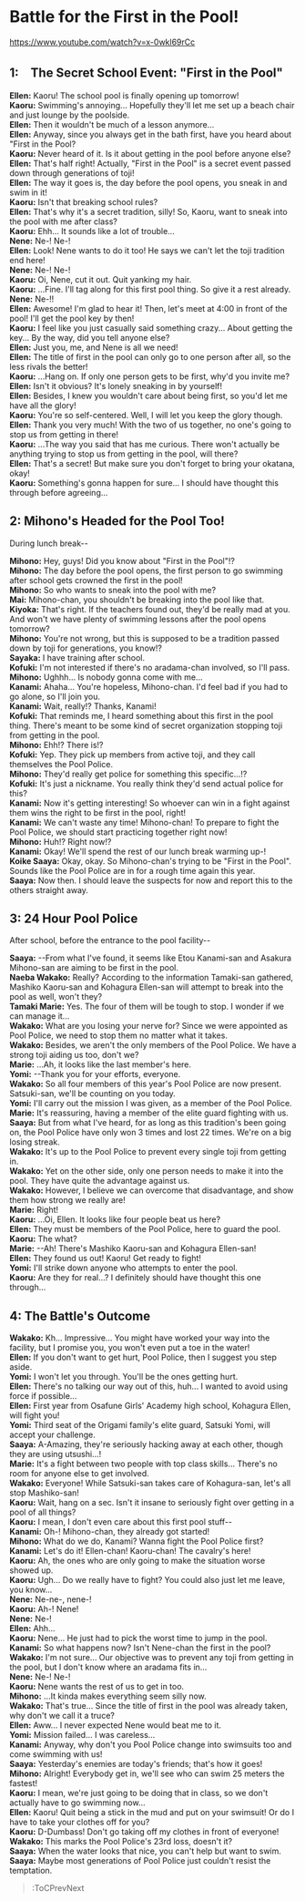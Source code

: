 
Battle for the First in the Pool!
=================================
https://www.youtube.com/watch?v=x-0wkl69rCc

  

## 1:　The Secret School Event: "First in the Pool"
**Ellen:** Kaoru\! The school pool is finally opening up tomorrow\!  
**Kaoru:** Swimming's annoying... Hopefully they'll let me set up a beach chair and just lounge by the poolside.  
**Ellen:** Then it wouldn't be much of a lesson anymore...  
**Ellen:** Anyway, since you always get in the bath first, have you heard about "First in the Pool?  
**Kaoru:** Never heard of it. Is it about getting in the pool before anyone else?  
**Ellen:** That's half right\! Actually, "First in the Pool" is a secret event passed down through generations of toji\!  
**Ellen:** The way it goes is, the day before the pool opens, you sneak in and swim in it\!  
**Kaoru:** Isn't that breaking school rules?  
**Ellen:** That's why it's a secret tradition, silly\! So, Kaoru, want to sneak into the pool with me after class?  
**Kaoru:** Ehh... It sounds like a lot of trouble...  
**Nene:** Ne-\! Ne-\!  
**Ellen:** Look\! Nene wants to do it too\! He says we can't let the toji tradition end here\!  
**Nene:** Ne-\! Ne-\!  
**Kaoru:** Oi, Nene, cut it out. Quit yanking my hair.  
**Kaoru:** ...Fine. I'll tag along for this first pool thing. So give it a rest already.  
**Nene:** Ne-\!\!  
**Ellen:** Awesome\! I'm glad to hear it\! Then, let's meet at 4:00 in front of the pool\! I'll get the pool key by then\!  
**Kaoru:** I feel like you just casually said something crazy... About getting the key... By the way, did you tell anyone else?  
**Ellen:** Just you, me, and Nene is all we need\!  
**Ellen:** The title of first in the pool can only go to one person after all, so the less rivals the better\!  
**Kaoru:** ...Hang on. If only one person gets to be first, why'd you invite me?  
**Ellen:** Isn't it obvious? It's lonely sneaking in by yourself\!  
**Ellen:** Besides, I knew you wouldn't care about being first, so you'd let me have all the glory\!  
**Kaoru:** You're so self-centered. Well, I will let you keep the glory though.  
**Ellen:** Thank you very much\! With the two of us together, no one's going to stop us from getting in there\!  
**Kaoru:** ...The way you said that has me curious. There won't actually be anything trying to stop us from getting in the pool, will there?  
**Ellen:** That's a secret\! But make sure you don't forget to bring your okatana, okay\!  
**Kaoru:** Something's gonna happen for sure... I should have thought this through before agreeing...  

## 2: Mihono's Headed for the Pool Too\!
During lunch break--

  
**Mihono:** Hey, guys\! Did you know about "First in the Pool"\!\?  
**Mihono:** The day before the pool opens, the first person to go swimming after school gets crowned the first in the pool\!  
**Mihono:** So who wants to sneak into the pool with me?  
**Mai:** Mihono-chan, you shouldn't be breaking into the pool like that.  
**Kiyoka:** That's right. If the teachers found out, they'd be really mad at you. And won't we have plenty of swimming lessons after the pool opens tomorrow?  
**Mihono:** You're not wrong, but this is supposed to be a tradition passed down by toji for generations, you know\!\?  
**Sayaka:** I have training after school.  
**Kofuki:** I'm not interested if there's no aradama-chan involved, so I'll pass.  
**Mihono:** Ughhh... Is nobody gonna come with me...  
**Kanami:** Ahaha... You're hopeless, Mihono-chan. I'd feel bad if you had to go alone, so I'll join you.  
**Kanami:** Wait, really\!\? Thanks, Kanami\!  
**Kofuki:** That reminds me, I heard something about this first in the pool thing. There's meant to be some kind of secret organization stopping toji from getting in the pool.  
**Mihono:** Ehh\!\? There is\!\?  
**Kofuki:** Yep. They pick up members from active toji, and they call themselves the Pool Police.  
**Mihono:** They'd really get police for something this specific...\!\?  
**Kofuki:** It's just a nickname. You really think they'd send actual police for this?  
**Kanami:** Now it's getting interesting\! So whoever can win in a fight against them wins the right to be first in the pool, right\!  
**Kanami:** We can't waste any time\! Mihono-chan\! To prepare to fight the Pool Police, we should start practicing together right now\!  
**Mihono:** Huh\!\? Right now\!\?  
**Kanami:** Okay\! We'll spend the rest of our lunch break warming up-\!  
**Koike Saaya:** Okay, okay. So Mihono-chan's trying to be "First in the Pool". Sounds like the Pool Police are in for a rough time again this year.  
**Saaya:** Now then. I should leave the suspects for now and report this to the others straight away.  

## 3: 24 Hour Pool Police
After school, before the entrance to the pool facility--

  
**Saaya:** --From what I've found, it seems like Etou Kanami-san and Asakura Mihono-san are aiming to be first in the pool.  
**Naeba Wakako:** Really? According to the information Tamaki-san gathered, Mashiko Kaoru-san and Kohagura Ellen-san will attempt to break into the pool as well, won't they?  
**Tamaki Marie:** Yes. The four of them will be tough to stop. I wonder if we can manage it...  
**Wakako:** What are you losing your nerve for? Since we were appointed as Pool Police, we need to stop them no matter what it takes.  
**Wakako:** Besides, we aren't the only members of the Pool Police. We have a strong toji aiding us too, don't we?  
**Marie:** ...Ah, it looks like the last member's here.  
**Yomi:** --Thank you for your efforts, everyone.  
**Wakako:** So all four members of this year's Pool Police are now present. Satsuki-san, we'll be counting on you today.  
**Yomi:** I'll carry out the mission I was given, as a member of the Pool Police.  
**Marie:** It's reassuring, having a member of the elite guard fighting with us.  
**Saaya:** But from what I've heard, for as long as this tradition's been going on, the Pool Police have only won 3 times and lost 22 times. We're on a big losing streak.  
**Wakako:** It's up to the Pool Police to prevent every single toji from getting in.  
**Wakako:** Yet on the other side, only one person needs to make it into the pool. They have quite the advantage against us.  
**Wakako:** However, I believe we can overcome that disadvantage, and show them how strong we really are\!  
**Marie:** Right\!  
**Kaoru:** ...Oi, Ellen. It looks like four people beat us here?  
**Ellen:** They must be members of the Pool Police, here to guard the pool.  
**Kaoru:** The what?  
**Marie:** --Ah\! There's Mashiko Kaoru-san and Kohagura Ellen-san\!  
**Ellen:** They found us out\! Kaoru\! Get ready to fight\!  
**Yomi:** I'll strike down anyone who attempts to enter the pool.  
**Kaoru:** Are they for real...? I definitely should have thought this one through...  

## 4: The Battle's Outcome
**Wakako:** Kh... Impressive... You might have worked your way into the facility, but I promise you, you won't even put a toe in the water\!  
**Ellen:** If you don't want to get hurt, Pool Police, then I suggest you step aside.  
**Yomi:** I won't let you through. You'll be the ones getting hurt.  
**Ellen:** There's no talking our way out of this, huh... I wanted to avoid using force if possible...  
**Ellen:** First year from Osafune Girls' Academy high school, Kohagura Ellen, will fight you\!  
**Yomi:** Third seat of the Origami family's elite guard, Satsuki Yomi, will accept your challenge.  
**Saaya:** A-Amazing, they're seriously hacking away at each other, though they are using utsushi...\!  
**Marie:** It's a fight between two people with top class skills... There's no room for anyone else to get involved.  
**Wakako:** Everyone\! While Satsuki-san takes care of Kohagura-san, let's all stop Mashiko-san\!  
**Kaoru:** Wait, hang on a sec. Isn't it insane to seriously fight over getting in a pool of all things?  
**Kaoru:** I mean, I don't even care about this first pool stuff--  
**Kanami:** Oh-\! Mihono-chan, they already got started\!  
**Mihono:** What do we do, Kanami? Wanna fight the Pool Police first?  
**Kanami:** Let's do it\! Ellen-chan\! Kaoru-chan\! The cavalry's here\!  
**Kaoru:** Ah, the ones who are only going to make the situation worse showed up.  
**Kaoru:** Ugh... Do we really have to fight? You could also just let me leave, you know...  
**Nene:** Ne-ne-, nene-\!  
**Kaoru:** Ah-\! Nene\!  
**Nene:** Ne-\!  
**Ellen:** Ahh...  
**Kaoru:** Nene... He just had to pick the worst time to jump in the pool.  
**Kanami:** So what happens now? Isn't Nene-chan the first in the pool?  
**Wakako:** I'm not sure... Our objective was to prevent any toji from getting in the pool, but I don't know where an aradama fits in...  
**Nene:** Ne-\! Ne-\!  
**Kaoru:** Nene wants the rest of us to get in too.  
**Mihono:** ...It kinda makes everything seem silly now.  
**Wakako:** That's true... Since the title of first in the pool was already taken, why don't we call it a truce?  
**Ellen:** Aww... I never expected Nene would beat me to it.  
**Yomi:** Mission failed... I was careless...  
**Kanami:** Anyway, why don't you Pool Police change into swimsuits too and come swimming with us\!  
**Saaya:** Yesterday's enemies are today's friends; that's how it goes\!  
**Mihono:** Alright\! Everybody get in, we'll see who can swim 25 meters the fastest\!  
**Kaoru:** I mean, we're just going to be doing that in class, so we don't actually have to go swimming now...  
**Ellen:** Kaoru\! Quit being a stick in the mud and put on your swimsuit\! Or do I have to take your clothes off for you?  
**Kaoru:** D-Dumbass\! Don't go taking off my clothes in front of everyone\!  
**Wakako:** This marks the Pool Police's 23rd loss, doesn't it?  
**Saaya:** When the water looks that nice, you can't help but want to swim.  
**Saaya:** Maybe most generations of Pool Police just couldn't resist the temptation.  
> :ToCPrevNext